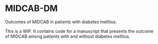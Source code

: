 # MIDCAB-DM
Outcomes of MIDCAB in patients with diabetes mellitus.

This is a WIP. It contains code for a manuscript that presents the outcome of MIDCAB among patients with and without diabetes mellitus.
